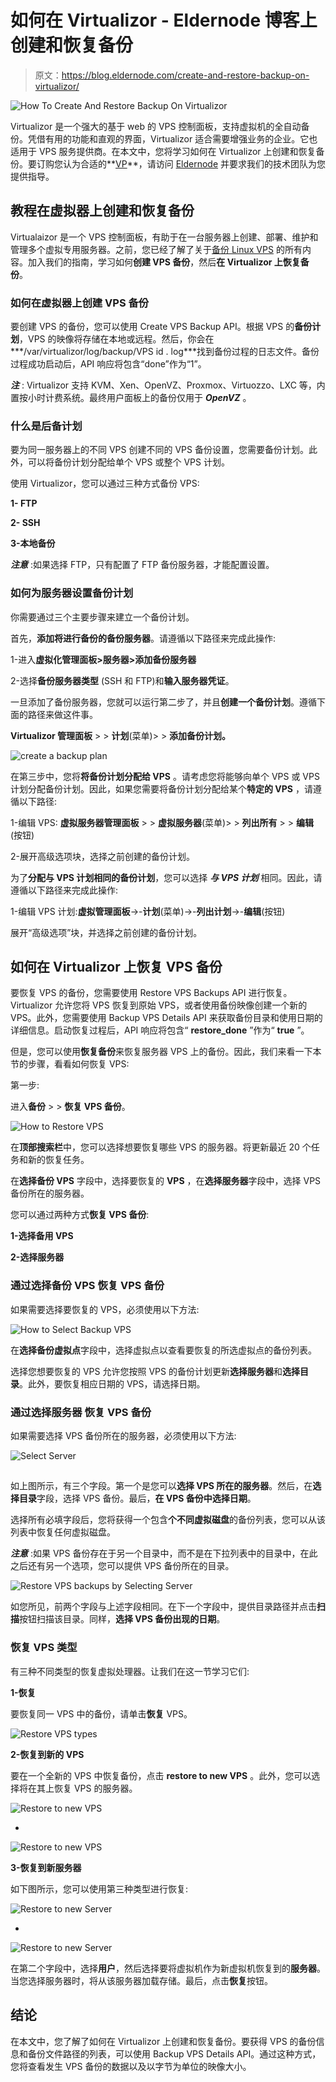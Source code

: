 # 如何在 Virtualizor - Eldernode 博客上创建和恢复备份

> 原文：<https://blog.eldernode.com/create-and-restore-backup-on-virtualizor/>

![How To Create And Restore Backup On Virtualizor](img/552831f71e7368c6f97b11f5f2d73506.png)

Virtualizor 是一个强大的基于 web 的 VPS 控制面板，支持虚拟机的全自动备份。凭借有用的功能和直观的界面，Virtualizor 适合需要增强业务的企业。它也适用于 VPS 服务提供商。在本文中，您将学习如何在 Virtualizor 上创建和恢复备份。要订购您认为合适的**[VP](https://eldernode.com/vps/)**，请访问 [Eldernode](https://eldernode.com/) 并要求我们的技术团队为您提供指导。

## **教程在虚拟器上创建和恢复备份**

Virtualaizor 是一个 VPS 控制面板，有助于在一台服务器上创建、部署、维护和管理多个虚拟专用服务器。之前，您已经了解了关于[备份 Linux VPS](https://blog.eldernode.com/how-to-backup-linux-vps/) 的所有内容。加入我们的指南，学习如何**创建 VPS 备份**，然后**在 Virtualizor 上恢复备份**。

### **如何在虚拟器上创建 VPS 备份**

要创建 VPS 的备份，您可以使用 Create VPS Backup API。根据 VPS 的**备份计划**，VPS 的映像将存储在本地或远程。然后，你会在***/var/virtualizor/log/backup/VPS id . log***找到备份过程的日志文件。备份过程成功启动后，API 响应将包含“done”作为“1”。

***注*** : Virtualizor 支持 KVM、Xen、OpenVZ、Proxmox、Virtuozzo、LXC 等，内置按小时计费系统。最终用户面板上的备份仅用于 ***OpenVZ*** 。

### **什么是后备计划**

要为同一服务器上的不同 VPS 创建不同的 VPS 备份设置，您需要备份计划。此外，可以将备份计划分配给单个 VPS 或整个 VPS 计划。

使用 Virtualizor，您可以通过三种方式备份 VPS:

**1- FTP**

**2- SSH**

**3-本地备份**

***注意*** :如果选择 FTP，只有配置了 FTP 备份服务器，才能配置设置。

### **如何为服务器设置备份计划**

你需要通过三个主要步骤来建立一个备份计划。

首先，**添加将进行备份的备份服务器**。请遵循以下路径来完成此操作:

1-进入**虚拟化管理面板>服务器>添加备份服务器**

2-选择**备份服务器类型** (SSH 和 FTP)和**输入服务器凭证**。

一旦添加了备份服务器，您就可以运行第二步了，并且**创建一个备份计划**。遵循下面的路径来做这件事。

**Virtualizor 管理面板** > > **计划**(菜单)> > **添加备份计划。**

![create a backup plan](img/0f132c0fe27d6eabc1ae2eedcbcc1b98.png)

在第三步中，您将**将备份计划分配给 VPS** 。请考虑您将能够向单个 VPS 或 VPS 计划分配备份计划。因此，如果您需要将备份计划分配给某个**特定的 VPS** ，请遵循以下路径:

1-编辑 VPS: **虚拟服务器管理面板** > > **虚拟服务器**(菜单)> > **列出所有** > > **编辑**(按钮)

2-展开高级选项块，选择之前创建的备份计划。

为了**分配与 VPS 计划相同的备份计划**，您可以选择 ***与 VPS 计划*** 相同。因此，请遵循以下路径来完成此操作:

1-编辑 VPS 计划:**虚拟管理面板**->-**计划**(菜单)->-**列出计划**->-**编辑**(按钮)

展开“高级选项”块，并选择之前创建的备份计划。

## **如何在 Virtualizor 上恢复 VPS 备份**

要恢复 VPS 的备份，您需要使用 Restore VPS Backups API 进行恢复。Virtualizor 允许您将 VPS 恢复到原始 VPS，或者使用备份映像创建一个新的 VPS。此外，您需要使用 Backup VPS Details API 来获取备份目录和使用日期的详细信息。启动恢复过程后，API 响应将包含“ **restore_done** ”作为“ **true** ”。

但是，您可以使用**恢复备份**来恢复服务器 VPS 上的备份。因此，我们来看一下本节的步骤，看看如何恢复 VPS:

第一步:

进入**备份** > > **恢复 VPS 备份**。

![How to Restore VPS](img/5dfe66deeed650def258e882b3293d61.png)

在**顶部搜索栏**中，您可以选择想要恢复哪些 VPS 的服务器。将更新最近 20 个任务和新的恢复任务。

在**选择备份 VPS** 字段中，选择要恢复的 **VPS** ，在**选择服务器**字段中，选择 VPS 备份所在的服务器。

您可以通过两种方式**恢复 VPS 备份**:

**1-选择备用 VPS**

**2-选择服务器**

### **通过选择备份 VPS** 恢复 VPS 备份

如果需要选择要恢复的 VPS，必须使用以下方法:

![How to Select Backup VPS](img/9e09ca0831539c3641f83490bcb97660.png)

在**选择备份虚拟点**字段中，选择虚拟点以查看要恢复的所选虚拟点的备份列表。

选择您想要恢复的 VPS 允许您按照 VPS 的备份计划更新**选择服务器**和**选择目录**。此外，要恢复相应日期的 VPS，请选择日期。

### **通过选择服务器** 恢复 VPS 备份

如果需要选择 VPS 备份所在的服务器，必须使用以下方法:

![Select Server](img/0fcbc1c649e7e4fc015c7cb0e0dbe6db.png)

## 

如上图所示，有三个字段。第一个是您可以**选择 VPS 所在的服务器**。然后，在**选择目录**字段，选择 VPS 备份。最后，**在 VPS 备份中选择日期**。

选择所有必填字段后，您将获得一个包含**个不同虚拟磁盘**的备份列表，您可以从该列表中恢复任何虚拟磁盘。

***注意*** :如果 VPS 备份存在于另一个目录中，而不是在下拉列表中的目录中，在此之后还有另一个选项，您可以提供 VPS 备份所在的目录。

![Restore VPS backups by Selecting Server](img/6e9524f6ca0feddba486ceabe2027721.png)

如您所见，前两个字段与上述字段相同。在下一个字段中，提供目录路径并点击**扫描**按钮扫描该目录。同样，**选择 VPS 备份出现的日期**。

### **恢复 VPS 类型**

有三种不同类型的恢复虚拟处理器。让我们在这一节学习它们:

**1-恢复**

要恢复同一 VPS 中的备份，请单击**恢复** VPS。

![Restore VPS types](img/e0e2ec8679fd2489bf5acfc2e8c29a69.png)

**2-恢复到新的 VPS**

要在一个全新的 VPS 中恢复备份，点击 **restore to new VPS** 。此外，您可以选择将在其上恢复 VPS 的服务器。

![Restore to new VPS](img/82db5c3a26594b012808a3183271e7e8.png)

*

![Restore to new VPS](img/db990d1ce72d749e1039a018fc5b76e7.png)

**3-恢复到新服务器**

如下图所示，您可以使用第三种类型进行恢复:

![Restore to new Server](img/1e2daf659a2a9aa9ab5fe5dc1f1a254c.png)

*

![Restore to new Server](img/ce72b33acb0e9a0b867afd28144491e3.png)

在第二个字段中，选择**用户**，然后选择要将虚拟机作为新虚拟机恢复到的**服务器**。当您选择服务器时，将从该服务器加载存储。最后，点击**恢复**按钮。

## 结论

在本文中，您了解了如何在 Virtualizor 上创建和恢复备份。要获得 VPS 的备份信息和备份文件路径的列表，可以使用 Backup VPS Details API。通过这种方式，您将查看发生 VPS 备份的数据以及以字节为单位的映像大小。